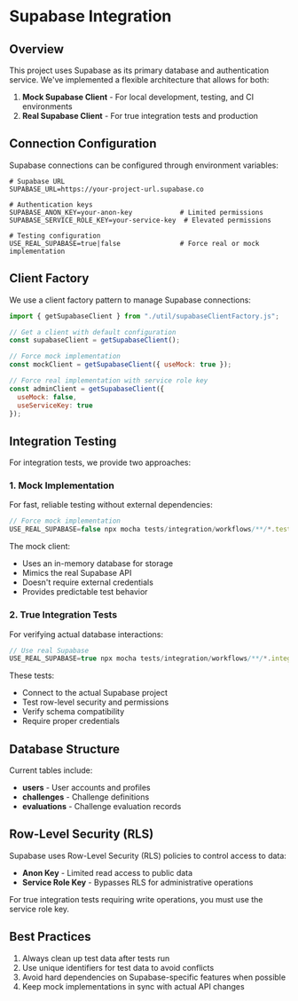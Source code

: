 # Supabase Integration

## Overview

This project uses Supabase as its primary database and authentication service. We've implemented a flexible architecture that allows for both:

1. **Mock Supabase Client** - For local development, testing, and CI environments
2. **Real Supabase Client** - For true integration tests and production

## Connection Configuration

Supabase connections can be configured through environment variables:

```
# Supabase URL
SUPABASE_URL=https://your-project-url.supabase.co

# Authentication keys
SUPABASE_ANON_KEY=your-anon-key            # Limited permissions
SUPABASE_SERVICE_ROLE_KEY=your-service-key  # Elevated permissions

# Testing configuration
USE_REAL_SUPABASE=true|false               # Force real or mock implementation
```

## Client Factory

We use a client factory pattern to manage Supabase connections:

```javascript
import { getSupabaseClient } from "./util/supabaseClientFactory.js";

// Get a client with default configuration
const supabaseClient = getSupabaseClient();

// Force mock implementation
const mockClient = getSupabaseClient({ useMock: true });

// Force real implementation with service role key
const adminClient = getSupabaseClient({ 
  useMock: false, 
  useServiceKey: true 
});
```

## Integration Testing

For integration tests, we provide two approaches:

### 1. Mock Implementation

For fast, reliable testing without external dependencies:

```javascript
// Force mock implementation
USE_REAL_SUPABASE=false npx mocha tests/integration/workflows/**/*.test.js
```

The mock client:
- Uses an in-memory database for storage
- Mimics the real Supabase API
- Doesn't require external credentials
- Provides predictable test behavior

### 2. True Integration Tests

For verifying actual database interactions:

```javascript
// Use real Supabase
USE_REAL_SUPABASE=true npx mocha tests/integration/workflows/**/*.integration.test.js
```

These tests:
- Connect to the actual Supabase project
- Test row-level security and permissions
- Verify schema compatibility
- Require proper credentials

## Database Structure

Current tables include:

- **users** - User accounts and profiles
- **challenges** - Challenge definitions
- **evaluations** - Challenge evaluation records

## Row-Level Security (RLS)

Supabase uses Row-Level Security (RLS) policies to control access to data:

- **Anon Key** - Limited read access to public data
- **Service Role Key** - Bypasses RLS for administrative operations

For true integration tests requiring write operations, you must use the service role key.

## Best Practices

1. Always clean up test data after tests run
2. Use unique identifiers for test data to avoid conflicts
3. Avoid hard dependencies on Supabase-specific features when possible
4. Keep mock implementations in sync with actual API changes 